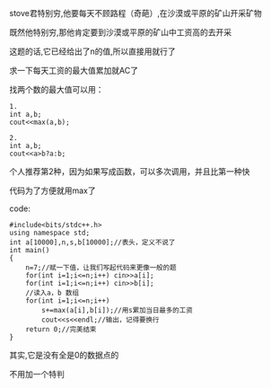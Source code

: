 stove君特别穷,他要每天不顾路程（奇葩）,在沙漠或平原的矿山开采矿物

既然他特别穷,那他肯定要到沙漠或平原的矿山中工资高的去开采

这题的话,它已经给出了n的值,所以直接用就行了

求一下每天工资的最大值累加就AC了

找两个数的最大值可以用：
```
1.
int a,b;
cout<<max(a,b);

2.
int a,b;
cout<<a>b?a:b;
```
个人推荐第2种，因为如果写成函数，可以多次调用，并且比第一种快

代码为了方便就用max了

code:
```
#include<bits/stdc++.h>
using namespace std;
int a[10000],n,s,b[10000];//表头，定义不说了
int main()
{
	n=7;//赋一下值，让我们写起代码来更像一般的题
	for(int i=1;i<=n;i++) cin>>a[i];
	for(int i=1;i<=n;i++) cin>>b[i];
    //读入a，b 数组
	for(int i=1;i<=n;i++)
		s+=max(a[i],b[i]);//用s累加当日最多的工资
		cout<<s<<endl;//输出，记得要换行
	return 0;//完美结束
}
```
其实,它是没有全是0的数据点的

不用加一个特判